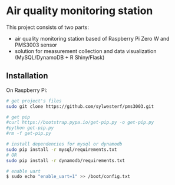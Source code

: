 # Air quality monitoring station 

This project consists of two parts:
- air quality monitoring station based of Raspberry Pi Zero W and PMS3003 sensor
- solution for measurement collection and data visualization (MySQL/DynamoDB + R Shiny/Flask)

## Installation

On Raspberry Pi:

```sh
# get project's files
sudo git clone https://github.com/sylwesterf/pms3003.git

# get pip
#curl https://bootstrap.pypa.io/get-pip.py -o get-pip.py
#python get-pip.py
#rm -f get-pip.py

# install dependencies for mysql or dynamodb
sudo pip install -r mysql/requirements.txt
# OR
sudo pip install -r dynamodb/requirements.txt

# enable uart
$ sudo echo "enable_uart=1" >> /boot/config.txt
```
